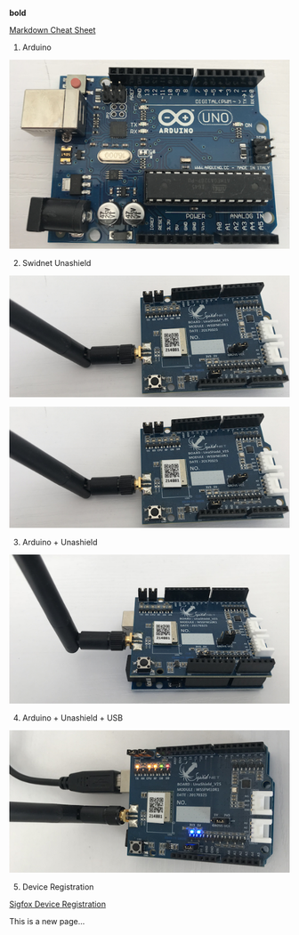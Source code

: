 **bold**

[Markdown Cheat Sheet](http://packetlife.net/media/library/16/Markdown.pdf)

1. Arduino

![Alt text](/sigfox/images/arduino.png "Arduino Uno")

2.  Swidnet Unashield

![Alt text](/sigfox/images/unashield_top.png "Unashield Top")

![Alt text](/sigfox/images/unashield_bottom.png "Unashield Bottom")

3.  Arduino + Unashield

![Alt text](/sigfox/images/arduino_unashield.png "Arduino + Unashield")

4.  Arduino + Unashield + USB

![Alt text](/sigfox/images/arduino_unashield_usb.png "Arduino + Unashield + USB")

5.  Device Registration

[Sigfox Device Registration](https://unabiz.github.io/unashield)


This is a new page...